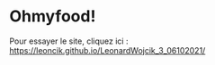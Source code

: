 # Ohmyfood!

Pour essayer le site, cliquez ici : https://leoncik.github.io/LeonardWojcik_3_06102021/
